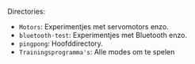 Directories:
* `Motors`: Experimentjes met servomotors enzo.
* `bluetooth-test`: Experimentjes met Bluetooth enzo.
* `pingpong`: Hoofddirectory.
* `Trainingsprogramma's`: Alle modes om te spelen
